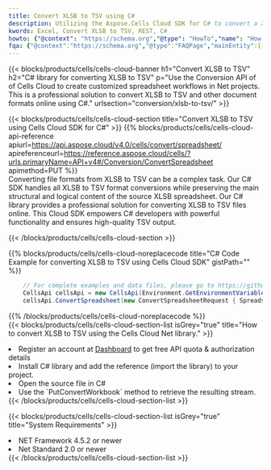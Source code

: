 ```yaml
---
title: Convert XLSB to TSV using C# 
description: Utilizing the Aspose.Cells Cloud SDK for C# to convert a XLSB format file to a TSV format file. 
kwords: Excel, Convert XLSB to TSV, REST, C#
howto: {"@context": "https://schema.org","@type": "HowTo","name": "How to convert XLSB to TSV using the Cells Cloud Net library.","description": "How to convert XLSB to TSV using the Cells Cloud Net library.","image": {"@type": "ImageObject"},"url": "/net/conversion/xlsb-to-tsv/","step": [{ "@type": "HowToStep","name": "How to convert XLSB to TSV using the Cells Cloud Net library. step 1", "image": {"@type": "ImageObject",},"url": "/net/conversion/xlsb-to-tsv/","text": "Register an account at <a href='https://dashboard.aspose.cloud/'>Dashboard</a> to get free API quota & authorization details",},{ "@type": "HowToStep","name": "How to convert XLSB to TSV using the Cells Cloud Net library. step 1", "image": {"@type": "ImageObject",},"url": "/net/conversion/xlsb-to-tsv/","text": "Install C# library and add the reference (import the library) to your project.",},{ "@type": "HowToStep","name": "How to convert XLSB to TSV using the Cells Cloud Net library. step 1", "image": {"@type": "ImageObject",},"url": "/net/conversion/xlsb-to-tsv/","text": "Open the source file in C#",},{ "@type": "HowToStep","name": "How to convert XLSB to TSV using the Cells Cloud Net library. step 1", "image": {"@type": "ImageObject",},"url": "/net/conversion/xlsb-to-tsv/","text": "Use the `PutConvertWorkbook` method to retrieve the resulting stream.",}, ],"supply": {"@type": "HowToSupply","name": "document"},"tool": [{"@type": "HowToTool","name": "Visual Studio, Visual Studio Code, Rider "},{"@type": "HowToTool","name": "Aspose Cells"}],"totalTime": "PT6M"}
fqa: {"@context":"https://schema.org","@type":"FAQPage","mainEntity":[{"@type":"Question","name":"Why convert file formats in C# using REST API?","acceptedAnswer":{"@type":"Answer","text":"Documents are encoded in many ways, and some files may be incompatible with the software you use. To open and read such files, just convert them to appropriate file formats.<br/><ol><li>Install .NET SDK and add the reference (import the library) to your project.</li><li>Open the source file in C# using REST API.</li><li>Call the PutConvertWorkbookRequest() method, passing an output filename with required extension.</li><li>Get the result of conversion as a separate file.</li></ol>"}},{"@type":"Question","name":"What file formats can I convert with your C# library?","acceptedAnswer":{"@type":"Answer","text":"We support a variety of file formats for conversion using .NET library, including XLSX, Excel, xls , PDF, CSV, HTML, Markdown, XML, PNG, JPG, TIFF, Json, TXT and many more."}},{"@type":"Question","name":"What is the maximum allowed file size for conversion using this .NET library?","acceptedAnswer":{"@type":"Answer","text":"There are no file size limits for format conversions using .NET library."}}]}
---
```



{{< blocks/products/cells/cells-cloud-banner h1="Convert XLSB to TSV" h2="C# library for converting XLSB to TSV" p="Use the Conversion API of of Cells Cloud to create customized spreadsheet workflows in Net projects. This is a professional solution to convert XLSB to TSV and other document formats online using C#." urlsection="conversion/xlsb-to-tsv/" >}}

{{< blocks/products/cells/cells-cloud-section  title="Convert XLSB to TSV using Cells Cloud SDK for C#" >}}
{{% blocks/products/cells/cells-cloud-api-reference  apiurl=https://api.aspose.cloud/v4.0/cells/convert/spreadsheet/  apireferenceurl=https://reference.aspose.cloud/cells/?urls.primaryName=API+v4#/Conversion/ConvertSpreadsheet  apimethod=PUT %}}
<br/>
Converting file formats from XLSB to TSV can be a complex task. Our C# SDK handles all XLSB to TSV format conversions while preserving the main structural and logical content of the source XLSB spreadsheet. Our C# library provides a professional solution for converting XLSB to TSV files online. This Cloud SDK empowers C# developers with powerful functionality and ensures high-quality TSV output.

{{< /blocks/products/cells/cells-cloud-section >}}

{{% blocks/products/cells/cells-cloud-noreplacecode title="C# Code Example for converting XLSB to TSV using Cells Cloud SDK" gistPath="" %}}
 
```cs
    // For complete examples and data files, please go to https://github.com/aspose-cells-cloud/aspose-cells-cloud-dotnet/
    CellsApi cellsApi = new CellsApi(Environment.GetEnvironmentVariable("ProductClientId"), Environment.GetEnvironmentVariable("ProductClientSecret"));
    cellsApi.ConvertSpreadsheet(new ConvertSpreadsheetRequest { Spreadsheet = "EmployeeSalesSummary.xlsb", format = "tsv" }, "EmployeeSalesSummary.tsv");
```
 
{{% /blocks/products/cells/cells-cloud-noreplacecode  %}}
<br/>
{{< blocks/products/cells/cells-cloud-section-list isGrey="true"  title="How to convert XLSB to TSV using the Cells Cloud Net library." >}}
<li>Register an account at <a href="https://dashboard.aspose.cloud/">Dashboard</a> to get free API quota & authorization details</li>
<li>Install C# library and add the reference (import the library) to your project.</li>
<li>Open the source file in C#</li>
<li>Use the `PutConvertWorkbook` method to retrieve the resulting stream.</li>
{{< /blocks/products/cells/cells-cloud-section-list >}}

{{< blocks/products/cells/cells-cloud-section-list isGrey="true"  title="System Requirements" >}}
<li>NET Framework 4.5.2 or newer</li>
<li>Net Standard 2.0 or newer</li>
{{< /blocks/products/cells/cells-cloud-section-list >}}

